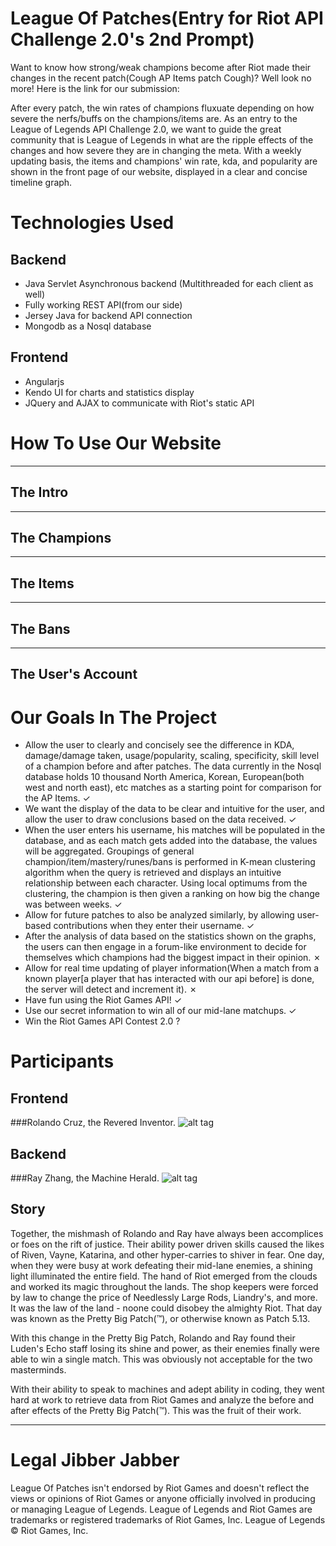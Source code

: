 # League Of Patches(Entry for Riot API Challenge 2.0's 2nd Prompt)
Want to know how strong/weak champions become after Riot made their changes in the recent patch(Cough AP Items patch Cough)? Well look no more! Here is the link for our submission: <LINK HERE>

After every patch, the win rates of champions fluxuate depending on how severe the nerfs/buffs on the champions/items are. As an entry to the League of Legends API Challenge 2.0, we want to guide the great community that is League of Legends in what are the ripple effects of the changes and how severe they are in changing the meta. With a weekly updating basis, the items and champions' win rate, kda, and popularity are shown in the front page of our website, displayed in a clear and concise timeline graph.

# Technologies Used
## Backend
  - Java Servlet Asynchronous backend (Multithreaded for each client as well)
  - Fully working REST API(from our side)
  - Jersey Java for backend API connection
  - Mongodb as a Nosql database

## Frontend
  - Angularjs
  - Kendo UI for charts and statistics display
  - JQuery and AJAX to communicate with Riot's static API
  
# How To Use Our Website
---
## The Intro 
---
## The Champions
---
## The Items
---
## The Bans
---
## The User's Account

# Our Goals In The Project
  - Allow the user to clearly and concisely see the difference in KDA, damage/damage taken, usage/popularity, scaling, specificity, skill level of a champion before and after patches. The data currently in the Nosql database holds 10 thousand North America, Korean, European(both west and north east), etc matches as a starting point for comparison for the AP Items. ✓
  - We want the display of the data to be clear and intuitive for the user, and allow the user to draw conclusions based on the data received. ✓
  - When the user enters his username, his matches will be populated in the database, and as each match gets added into the database, the values will be aggregated. Groupings of general champion/item/mastery/runes/bans is performed in K-mean clustering algorithm when the query is retrieved and displays an intuitive relationship between each character. Using local optimums from the clustering, the champion is then given a ranking on how big the change was between weeks. ✓
  - Allow for future patches to also be analyzed similarly, by allowing user-based contributions when they enter their username. ✓
  - After the analysis of data based on the statistics shown on the graphs, the users can then engage in a forum-like environment to decide for themselves which champions had the biggest impact in their opinion. ✗
  - Allow for real time updating of player information(When a match from a known player[a player that has interacted with our api before] is done, the server will detect and increment it). ✗
  - Have fun using the Riot Games API! ✓
  - Use our secret information to win all of our mid-lane matchups. ✓
  - Win the Riot Games API Contest 2.0 ?

# Participants
## Frontend
###Rolando Cruz, the Revered Inventor.
![alt tag](http://i.ytimg.com/vi/vcf4Yk5C_uE/maxresdefault.jpg)
## Backend
###Ray Zhang, the Machine Herald.
![alt tag](http://i.ytimg.com/vi/Lwe_0plVzGI/maxresdefault.jpg)
## Story
Together, the mishmash of Rolando and Ray have always been accomplices or foes on the rift of justice. Their ability power driven skills caused the likes of Riven, Vayne, Katarina, and other hyper-carries to shiver in fear. One day, when they were busy at work defeating their mid-lane enemies, a shining light illuminated the entire field. The hand of Riot emerged from the clouds and worked its magic throughout the lands. The shop keepers were forced by law to change the price of Needlessly Large Rods, Liandry's, and more. It was the law of the land - noone could disobey the almighty Riot. That day was known as the Pretty Big Patch(™), or otherwise known as Patch 5.13. 

With this change in the Pretty Big Patch, Rolando and Ray found their Luden's Echo staff losing its shine and power, as their enemies finally were able to win a single match. This was obviously not acceptable for the two masterminds.

With their ability to speak to machines and adept ability in coding, they went hard at work to retrieve data from Riot Games and analyze the before and after effects of the Pretty Big Patch(™). This was the fruit of their work.

---

# Legal Jibber Jabber
League Of Patches isn't endorsed by Riot Games and doesn't reflect the views or opinions of Riot Games or anyone officially involved in producing or managing League of Legends. League of Legends and Riot Games are trademarks or registered trademarks of Riot Games, Inc. League of Legends © Riot Games, Inc.
